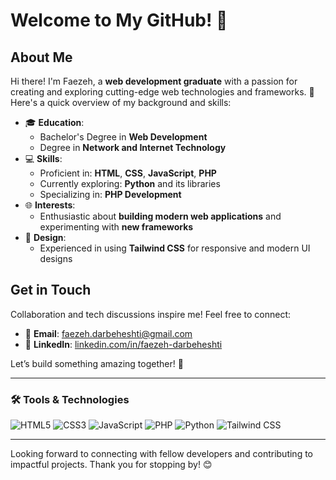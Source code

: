 # Welcome to My GitHub! 👋

## About Me

Hi there! I'm Faezeh, a **web development graduate** with a passion for creating and exploring cutting-edge web technologies and frameworks. 🚀 Here's a quick overview of my background and skills:

- 🎓 **Education**:
  - Bachelor's Degree in **Web Development**
  - Degree in **Network and Internet Technology**
- 💻 **Skills**:
  - Proficient in: **HTML**, **CSS**, **JavaScript**, **PHP**
  - Currently exploring: **Python** and its libraries
  - Specializing in: **PHP Development**
- 🌐 **Interests**:
  - Enthusiastic about **building modern web applications** and experimenting with **new frameworks**
- 🎨 **Design**:
  - Experienced in using **Tailwind CSS** for responsive and modern UI designs

## Get in Touch

Collaboration and tech discussions inspire me! Feel free to connect:

- 📧 **Email**: [faezeh.darbeheshti@gmail.com](mailto:faezeh.darbeheshti@gmail.com)
- 💼 **LinkedIn**: [linkedin.com/in/faezeh-darbeheshti](https://www.linkedin.com/in/faezeh-darbeheshti-6a294824b/)

Let’s build something amazing together! 🌟

---

### 🛠️ Tools & Technologies

![HTML5](https://img.shields.io/badge/-HTML5-E34F26?style=flat-square&logo=html5&logoColor=white)
![CSS3](https://img.shields.io/badge/-CSS3-1572B6?style=flat-square&logo=css3&logoColor=white)
![JavaScript](https://img.shields.io/badge/-JavaScript-F7DF1E?style=flat-square&logo=javascript&logoColor=black)
![PHP](https://img.shields.io/badge/-PHP-777BB4?style=flat-square&logo=php&logoColor=white)
![Python](https://img.shields.io/badge/-Python-3776AB?style=flat-square&logo=python&logoColor=white)
![Tailwind CSS](https://img.shields.io/badge/-Tailwind%20CSS-38B2AC?style=flat-square&logo=tailwind-css&logoColor=white)

---

Looking forward to connecting with fellow developers and contributing to impactful projects. Thank you for stopping by! 😊
